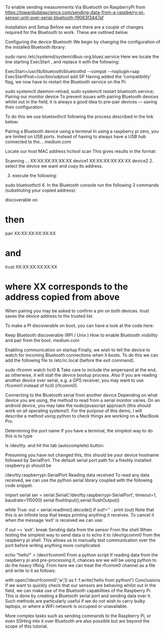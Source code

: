 
To enable sending measurements Via Bluetooth on RaspberryPi
from https://towardsdatascience.com/sending-data-from-a-raspberry-pi-sensor-unit-over-serial-bluetooth-f9063f3447af


Installation and Setup
Before we start there are a couple of changes required for the Bluetooth to work. These are outlined below.

Configuring the device Bluetooth
We begin by changing the configuration of the installed Bluetooth library:

sudo nano /etc/systemd/system/dbus-org.bluez.service
Here we locate the line starting ExecStart , and replace it with the following:

ExecStart=/usr/lib/bluetooth/bluetoothd --compat --noplugin=sap
ExecStartPost=/usr/bin/sdptool add SP
Having added the ‘compatibility’ flag, we now have to restart the Bluetooth service on the Pi:

sudo systemctl daemon-reload;
sudo systemctl restart bluetooth.service;
Pairing our monitor device
To prevent issues with pairing Bluetooth devices whilst out in the field, it is always a good idea to pre-pair devices — saving their configuration.

To do this we use bluetoothctl following the process described in the link below:

Pairing a Bluetooth device using a terminal
In using a raspberry pi zero, you are limited on USB ports. Instead of having to always have a USB hub connected to the…
medium.com

Locate our host MAC address
hcitool scan
This gives results in the format:

Scanning ...
XX:XX:XX:XX:XX:XX device1
XX:XX:XX:XX:XX:XX device2
2. select the device we want and copy its address.

3. execute the following:

sudo bluetoothctl
4. In the Bluetooth console run the following 3 commands (substituting your copied address):

discoverable on
# then
pair XX:XX:XX:XX:XX:XX
# and 
trust XX:XX:XX:XX:XX:XX
# where XX corresponds to the address copied from above
When pairing you may be asked to confirm a pin on both devices. trust saves the device address to the trusted list.

To make a PI discoverable on boot, you can have a look at the code here:

Keep Bluetooth discoverable (RPI / Unix )
How to enable Bluetooth visibility and pair from the boot.
medium.com

Enabling communication on startup
Finally, we wish to tell the device to watch for incoming Bluetooth connections when it boots. To do this we can add the following file to /etc/rc.local (before the exit command).

sudo rfcomm watch hci0 &
Take care to include the ampersand at the end, as otherwise, it will stall the device bootup process. Also if you are reading another device over serial, e.g. a GPS receiver, you may want to use rfcomm1 instead of hci0 (rfcomm0).

Connecting to the Bluetooth serial from another device
Depending on what device you are using, the method to read from a serial monitor varies. On an android device, you may take the node/javascript approach (this should work on all operating systems!). For the purpose of this demo, I will describe a method using python to check things are working on a MacBook Pro.

Determining the port name
If you have a terminal, the simplest way to do this is to type

ls /dev/tty.
and hit the tab (autocomplete) button.

Presuming you have not changed this, this should be your device hostname followed by SerialPort. The default serial port path for a freshly installed raspberry pi should be

/dev/tty.raspberrypi-SerialPort
Reading data received
To read any data received, we can use the python serial library coupled with the following code snippet.

import serial
ser = serial.Serial('/dev/tty.raspberrypi-SerialPort', timeout=1, baudrate=115000)
serial.flushInput();serial.flushOutput()
   
while True:
    out = serial.readline().decode()
    if out!='' : print (out)
Note that this is an infinite loop that keeps printing anything it receives. To cancel it when the message ‘exit’ is received we can use:

if out == 'exit': break
Sending data from the sensor
From the shell
When testing the simplest way to send data is to echo it to /dev/rgcomm0 from the raspberry pi shell. This allows us to manually test communication over the port before writing anything more complicated.

echo "hello!" > /dev/rfcomm0
From a python script
If reading data from the raspberry pi and pre-processing it, chances are we will be using python to do the heavy lifting. From here we can treat the rfcomm0 channel as a file and write to it as follows:

with open(‘/dev/rfcomm0’,’w’,1) as f:
     f.write(‘hello from python!’)
Conclusions
If we want to quickly check that our sensors are behaving whilst out in the field, we can make use of the Bluetooth capabilities of the Raspberry Pi. This is done by creating a Bluetooth serial port and sending data over it. Such methods are particularly useful if we do not wish to carry bulky laptops, or where a WiFi network is occupied or unavailable.

More complex tasks such as sending commands to the Raspberry Pi, or even SSHing into it over Bluetooth are also possible but are beyond the scope of this tutorial.
